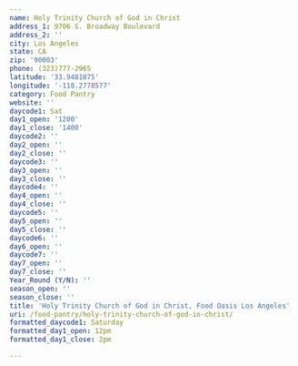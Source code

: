 ```yaml
---
name: Holy Trinity Church of God in Christ
address_1: 9706 S. Broadway Boulevard
address_2: ''
city: Los Angeles
state: CA
zip: '90003'
phone: (323)777-2965
latitude: '33.9481075'
longitude: '-118.2778577'
category: Food Pantry
website: ''
daycode1: Sat
day1_open: '1200'
day1_close: '1400'
daycode2: ''
day2_open: ''
day2_close: ''
daycode3: ''
day3_open: ''
day3_close: ''
daycode4: ''
day4_open: ''
day4_close: ''
daycode5: ''
day5_open: ''
day5_close: ''
daycode6: ''
day6_open: ''
daycode7: ''
day7_open: ''
day7_close: ''
Year_Round (Y/N): ''
season_open: ''
season_close: ''
title: 'Holy Trinity Church of God in Christ, Food Oasis Los Angeles'
uri: /food-pantry/holy-trinity-church-of-god-in-christ/
formatted_daycode1: Saturday
formatted_day1_open: 12pm
formatted_day1_close: 2pm

---
```

